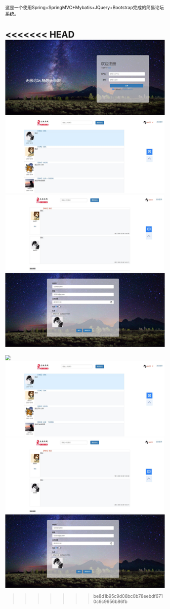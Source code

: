 这是一个使用Spring+SpringMVC+Mybatis+JQuery+Bootstrap完成的简易论坛系统。

<<<<<<< HEAD
![](img/04.JPG)
![](img/01.JPG)
![](img/02.JPG)
![](img/03.JPG)
=======
![](https://github.com/liuxianchun/BBS_SSM/raw/main/04.JPG)
![](01.JPG)
![](02.JPG)
![](03.JPG)
>>>>>>> be8d1b95c9d08bc0b78eebdf6710c9c9956b86fb
